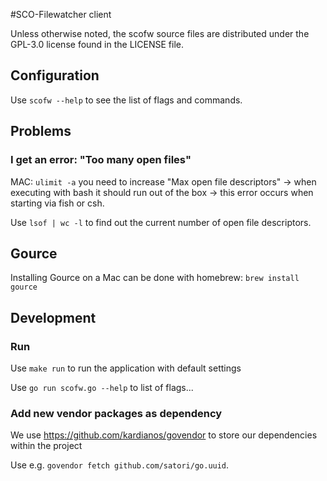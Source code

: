 #SCO-Filewatcher client

Unless otherwise noted, the scofw source files are distributed under the GPL-3.0 license found in the LICENSE file.


## Configuration
Use `scofw --help` to see the list of flags and commands.

## Problems

### I get an error: "Too many open files"
MAC:
`ulimit -a` you need to increase "Max open file descriptors" -> when executing with bash it should run out of the box -> this error occurs when starting via fish or csh.

Use `lsof | wc -l` to find out the current number of open file descriptors.




## Gource
Installing Gource on a Mac can be done with homebrew: `brew install gource`


## Development

### Run

Use `make run` to run the application with default settings

Use `go run scofw.go --help` to list of flags...


### Add new vendor packages as dependency
We use https://github.com/kardianos/govendor to store our dependencies within the project

Use e.g. `govendor fetch github.com/satori/go.uuid`.
